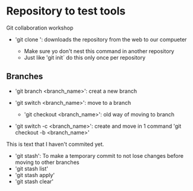 # Repository to test tools 

Git collaboration workshop

- 'git clone <URL>': downloads the repository from the web to our compueter
	- Make sure yo don't nest this command in another repository
	- Just like 'git init´ do this only once per repository

## Branches

- 'git branch <branch_name>': creat a new branch
- 'git switch <branch_name>': move to a branch
	- 'git checkout <branch_name>': old way of moving to branch

- 'git switch -c <branch_name>': create and move in 1 command
	'git checkout -b <branch_name>'

This is text that I haven't commited yet.

- 'git stash': To make a temporary commit to not lose changes before moving to other branches
- 'git stash list'
- 'git stash apply'
- 'git stash clear'
